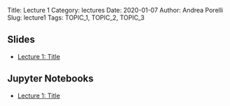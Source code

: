 Title: Lecture 1
Category: lectures
Date: 2020-01-07
Author: Andrea Porelli
Slug: lecture1
Tags: TOPIC_1, TOPIC_2, TOPIC_3

## Slides

- [Lecture 1: Title]({attach}presentation/lecture1.pdf) 

## Jupyter Notebooks

- [Lecture 1: Title]({filename}notebook/lecture1.ipynb) 